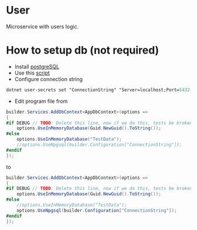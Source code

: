# User
Microservice with users logic.

# How to setup db (not required)
* Install [postgreSQL](https://www.postgresql.org/) 
* Use this [script](https://github.com/KurnakovMaksim/jiraF/blob/main/User/db.sql)
* Configure connection string
``` ps
dotnet user-secrets set "ConnectionString" "Server=localhost;Port=5432;Database=jiraf_memUsermber Id=postgres;Password=yourPassword;" --projectUsermber\src\jiUsermber.API\"
```
* Edit program file from
``` cs
builder.Services.AddDbContext<AppDbContext>(options =>
{
#if DEBUG // TODO: Delete this line, now if we do this, tests be broken.
    options.UseInMemoryDatabase(Guid.NewGuid().ToString());
#else
    options.UseInMemoryDatabase("TestData");
    //options.UseNpgsql(builder.Configuration["ConnectionString"]);
#endif
});
```
to
``` cs
builder.Services.AddDbContext<AppDbContext>(options =>
{
#if DEBUG // TODO: Delete this line, now if we do this, tests be broken.
    options.UseInMemoryDatabase(Guid.NewGuid().ToString());
#else
    //options.UseInMemoryDatabase("TestData");
    options.UseNpgsql(builder.Configuration["ConnectionString"]);
#endif
});
```
